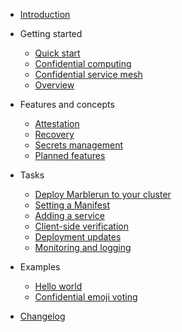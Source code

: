 <!-- docs/_sidebard.md -->

- [Introduction](README.md)

- Getting started

  - [Quick start](quickstart.md)
  - [Confidential computing](confidential-computing.md)
  - [Confidential service mesh](service-mesh.md)
  - [Overview](overview.md)

- Features and concepts

  - [Attestation](attestation.md)
  - [Recovery](recovery.md)
  - [Secrets management](secrets-management.md)
  - [Planned features](planned-features.md)

- Tasks

  - [Deploy Marblerun to your cluster](deploy.md)
  - [Setting a Manifest](set-manifest.md)
  - [Adding a service](add-service.md)
  - [Client-side verification](verification.md)
  - [Deployment updates](updates.md)
  - [Monitoring and logging](monitoring.md)

- Examples

  - [Hello world](helloworld.md)
  - [Confidential emoji voting](emojivoto.md)

- [Changelog](changelog.md)
